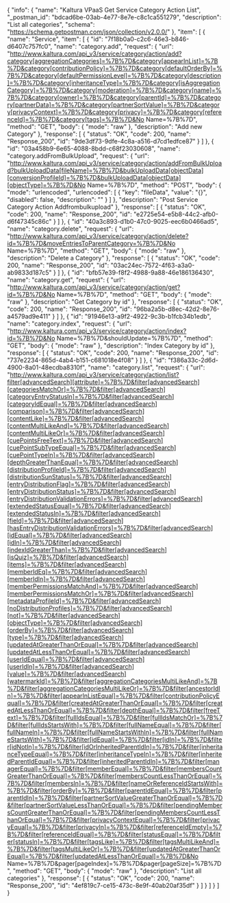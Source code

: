 {
  "info": {
    "name": "Kaltura VPaaS Get Service Category Action List",
    "_postman_id": "bdcad6be-03ab-4e77-8e7e-c8c1ca551279",
    "description": "List all categories",
    "schema": "https://schema.getpostman.com/json/collection/v2.0.0/"
  },
  "item": [
    {
      "name": "Service",
      "item": [
        {
          "id": "7f18b0a0-c2c6-46e3-b846-d6407c757fc0",
          "name": "category.add",
          "request": {
            "url": "http://www.kaltura.com/api_v3/service/category/action/add?category[aggregationCategories]=%7B%7D&category[appearInList]=%7B%7D&category[contributionPolicy]=%7B%7D&category[defaultOrderBy]=%7B%7D&category[defaultPermissionLevel]=%7B%7D&category[description]=%7B%7D&category[inheritanceType]=%7B%7D&category[isAggregationCategory]=%7B%7D&category[moderation]=%7B%7D&category[name]=%7B%7D&category[owner]=%7B%7D&category[parentId]=%7B%7D&category[partnerData]=%7B%7D&category[partnerSortValue]=%7B%7D&category[privacyContext]=%7B%7D&category[privacy]=%7B%7D&category[referenceId]=%7B%7D&category[tags]=%7B%7D&No Name=%7B%7D",
            "method": "GET",
            "body": {
              "mode": "raw"
            },
            "description": "Add new Category"
          },
          "response": [
            {
              "status": "OK",
              "code": 200,
              "name": "Response_200",
              "id": "9de3df73-9dfe-4c8a-a516-d7cd1edfce87"
            }
          ]
        },
        {
          "id": "03a458b9-6e65-4088-8bdd-c68f23030608",
          "name": "category.addFromBulkUpload",
          "request": {
            "url": "http://www.kaltura.com/api_v3/service/category/action/addFromBulkUpload?bulkUploadData[fileName]=%7B%7D&bulkUploadData[objectData][conversionProfileId]=%7B%7D&bulkUploadData[objectData][objectType]=%7B%7D&No Name=%7B%7D",
            "method": "POST",
            "body": {
              "mode": "urlencoded",
              "urlencoded": [
                {
                  "key": "fileData",
                  "value": "{}",
                  "disabled": false,
                  "description": ""
                }
              ]
            },
            "description": "Post Service Category Action Addfrombulkupload"
          },
          "response": [
            {
              "status": "OK",
              "code": 200,
              "name": "Response_200",
              "id": "e2725e54-e5b8-44c2-afb0-d6f47345c86c"
            }
          ]
        },
        {
          "id": "40a3c893-d1b0-47c0-9025-eec6b0466ad5",
          "name": "category.delete",
          "request": {
            "url": "http://www.kaltura.com/api_v3/service/category/action/delete?id=%7B%7D&moveEntriesToParentCategory=%7B%7D&No Name=%7B%7D",
            "method": "GET",
            "body": {
              "mode": "raw"
            },
            "description": "Delete a Category"
          },
          "response": [
            {
              "status": "OK",
              "code": 200,
              "name": "Response_200",
              "id": "03ac24ec-7572-4f63-a3a0-ab9833d187c5"
            }
          ]
        },
        {
          "id": "bfb57e39-f8f2-4988-9a88-46e186136430",
          "name": "category.get",
          "request": {
            "url": "http://www.kaltura.com/api_v3/service/category/action/get?id=%7B%7D&No Name=%7B%7D",
            "method": "GET",
            "body": {
              "mode": "raw"
            },
            "description": "Get Category by id"
          },
          "response": [
            {
              "status": "OK",
              "code": 200,
              "name": "Response_200",
              "id": "96ba2a5b-d8ec-42d2-8e76-a4579ad9e411"
            }
          ]
        },
        {
          "id": "91946e13-a9f2-4922-9c3b-b1fcb34b1edb",
          "name": "category.index",
          "request": {
            "url": "http://www.kaltura.com/api_v3/service/category/action/index?id=%7B%7D&No Name=%7B%7D&shouldUpdate=%7B%7D",
            "method": "GET",
            "body": {
              "mode": "raw"
            },
            "description": "Index Category by id"
          },
          "response": [
            {
              "status": "OK",
              "code": 200,
              "name": "Response_200",
              "id": "737e2234-865d-4ab4-b151-c681018e4f08"
            }
          ]
        },
        {
          "id": "f386a33c-2d6d-4900-8a01-48ecdba8310f",
          "name": "category.list",
          "request": {
            "url": "http://www.kaltura.com/api_v3/service/category/action/list?filter[advancedSearch][attribute]=%7B%7D&filter[advancedSearch][categoriesMatchOr]=%7B%7D&filter[advancedSearch][categoryEntryStatusIn]=%7B%7D&filter[advancedSearch][categoryIdEqual]=%7B%7D&filter[advancedSearch][comparison]=%7B%7D&filter[advancedSearch][contentLike]=%7B%7D&filter[advancedSearch][contentMultiLikeAnd]=%7B%7D&filter[advancedSearch][contentMultiLikeOr]=%7B%7D&filter[advancedSearch][cuePointsFreeText]=%7B%7D&filter[advancedSearch][cuePointSubTypeEqual]=%7B%7D&filter[advancedSearch][cuePointTypeIn]=%7B%7D&filter[advancedSearch][depthGreaterThanEqual]=%7B%7D&filter[advancedSearch][distributionProfileId]=%7B%7D&filter[advancedSearch][distributionSunStatus]=%7B%7D&filter[advancedSearch][entryDistributionFlag]=%7B%7D&filter[advancedSearch][entryDistributionStatus]=%7B%7D&filter[advancedSearch][entryDistributionValidationErrors]=%7B%7D&filter[advancedSearch][extendedStatusEqual]=%7B%7D&filter[advancedSearch][extendedStatusIn]=%7B%7D&filter[advancedSearch][field]=%7B%7D&filter[advancedSearch][hasEntryDistributionValidationErrors]=%7B%7D&filter[advancedSearch][idEqual]=%7B%7D&filter[advancedSearch][idIn]=%7B%7D&filter[advancedSearch][indexIdGreaterThan]=%7B%7D&filter[advancedSearch][isQuiz]=%7B%7D&filter[advancedSearch][items]=%7B%7D&filter[advancedSearch][memberIdEq]=%7B%7D&filter[advancedSearch][memberIdIn]=%7B%7D&filter[advancedSearch][memberPermissionsMatchAnd]=%7B%7D&filter[advancedSearch][memberPermissionsMatchOr]=%7B%7D&filter[advancedSearch][metadataProfileId]=%7B%7D&filter[advancedSearch][noDistributionProfiles]=%7B%7D&filter[advancedSearch][not]=%7B%7D&filter[advancedSearch][objectType]=%7B%7D&filter[advancedSearch][orderBy]=%7B%7D&filter[advancedSearch][type]=%7B%7D&filter[advancedSearch][updatedAtGreaterThanOrEqual]=%7B%7D&filter[advancedSearch][updatedAtLessThanOrEqual]=%7B%7D&filter[advancedSearch][userIdEqual]=%7B%7D&filter[advancedSearch][userIdIn]=%7B%7D&filter[advancedSearch][value]=%7B%7D&filter[advancedSearch][watermarkId]=%7B%7D&filter[aggregationCategoriesMultiLikeAnd]=%7B%7D&filter[aggregationCategoriesMultiLikeOr]=%7B%7D&filter[ancestorIdIn]=%7B%7D&filter[appearInListEqual]=%7B%7D&filter[contributionPolicyEqual]=%7B%7D&filter[createdAtGreaterThanOrEqual]=%7B%7D&filter[createdAtLessThanOrEqual]=%7B%7D&filter[depthEqual]=%7B%7D&filter[freeText]=%7B%7D&filter[fullIdsEqual]=%7B%7D&filter[fullIdsMatchOr]=%7B%7D&filter[fullIdsStartsWith]=%7B%7D&filter[fullNameEqual]=%7B%7D&filter[fullNameIn]=%7B%7D&filter[fullNameStartsWithIn]=%7B%7D&filter[fullNameStartsWith]=%7B%7D&filter[idEqual]=%7B%7D&filter[idIn]=%7B%7D&filter[idNotIn]=%7B%7D&filter[idOrInheritedParentIdIn]=%7B%7D&filter[inheritanceTypeEqual]=%7B%7D&filter[inheritanceTypeIn]=%7B%7D&filter[inheritedParentIdEqual]=%7B%7D&filter[inheritedParentIdIn]=%7B%7D&filter[managerEqual]=%7B%7D&filter[memberEqual]=%7B%7D&filter[membersCountGreaterThanOrEqual]=%7B%7D&filter[membersCountLessThanOrEqual]=%7B%7D&filter[membersIn]=%7B%7D&filter[nameOrReferenceIdStartsWith]=%7B%7D&filter[orderBy]=%7B%7D&filter[parentIdEqual]=%7B%7D&filter[parentIdIn]=%7B%7D&filter[partnerSortValueGreaterThanOrEqual]=%7B%7D&filter[partnerSortValueLessThanOrEqual]=%7B%7D&filter[pendingMembersCountGreaterThanOrEqual]=%7B%7D&filter[pendingMembersCountLessThanOrEqual]=%7B%7D&filter[privacyContextEqual]=%7B%7D&filter[privacyEqual]=%7B%7D&filter[privacyIn]=%7B%7D&filter[referenceIdEmpty]=%7B%7D&filter[referenceIdEqual]=%7B%7D&filter[statusEqual]=%7B%7D&filter[statusIn]=%7B%7D&filter[tagsLike]=%7B%7D&filter[tagsMultiLikeAnd]=%7B%7D&filter[tagsMultiLikeOr]=%7B%7D&filter[updatedAtGreaterThanOrEqual]=%7B%7D&filter[updatedAtLessThanOrEqual]=%7B%7D&No Name=%7B%7D&pager[pageIndex]=%7B%7D&pager[pageSize]=%7B%7D",
            "method": "GET",
            "body": {
              "mode": "raw"
            },
            "description": "List all categories"
          },
          "response": [
            {
              "status": "OK",
              "code": 200,
              "name": "Response_200",
              "id": "4ef819c7-ce15-473c-8e9f-40ab20af35df"
            }
          ]
        }
      ]
    }
  ]
}
